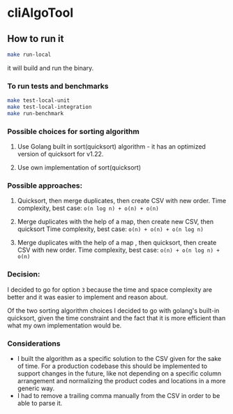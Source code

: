 # cliAlgoTool
## How to run it
```bash
make run-local
```
it will build and run the binary.

### To run tests and benchmarks
```bash
make test-local-unit
make test-local-integration
make run-benchmark
```

### Possible choices for sorting algorithm
1. Use Golang built in sort(quicksort) algorithm - it has an optimized version of quicksort for v1.22.

2. Use own implementation of sort(quicksort)

### Possible approaches:
1. Quicksort, then merge duplicates, then create CSV with new order.
Time complexity, best case: `o(n log n) + o(n) + o(n)`

2. Merge duplicates with the help of a map, then create new CSV, then quicksort
Time complexity, best case: `o(n) + o(n) + o(n log n)`

3. Merge duplicates with the help of a map , then quicksort, then create CSV with new order.
Time complexity, best case: `o(n) + o(n log n) + o(n)`

### Decision:
I decided to go for option `3` because the time and space complexity are better and it was easier to implement and reason about.

Of the two sorting algorithm choices I decided to go with golang's built-in quicksort, given the time constraint and the fact that it is more efficient than what my own implementation would be.

### Considerations
- I built the algorithm as a specific solution to the CSV given for the sake of time. For a production codebase this should be implemented to support changes in the future, like not depending on a specific column arrangement and normalizing the product codes and locations in a more generic way.
- I had to remove a trailing comma manually from the CSV in order to be able to parse it.